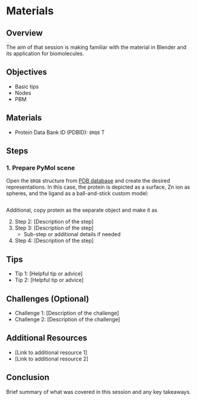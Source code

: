 # Materials

## Overview
The aim of that session is making familiar with the material in Blender and its application for biomolecules.

## Objectives
- Basic tips
- Nodes
- PBM

## Materials
- Protein Data Bank ID (PDBID): `8RQ8`
T

## Steps
### 1. Prepare PyMol scene 

Open the `8RQ8` structure from [PDB database](https://www.rcsb.org/structure/8RQ8) and create the desired representations. In this case, the protein is depicted as a surface, Zn ion as spheres, and the ligand as a ball-and-stick custom model:

```

```
Additional, copy protein as the separate object and make it as 


2. Step 2: [Description of the step]
3. Step 3: [Description of the step]
   - Sub-step or additional details if needed
4. Step 4: [Description of the step]

## Tips
- Tip 1: [Helpful tip or advice]
- Tip 2: [Helpful tip or advice]

## Challenges (Optional)
- Challenge 1: [Description of the challenge]
- Challenge 2: [Description of the challenge]

## Additional Resources
- [Link to additional resource 1]
- [Link to additional resource 2]

## Conclusion
Brief summary of what was covered in this session and any key takeaways.
